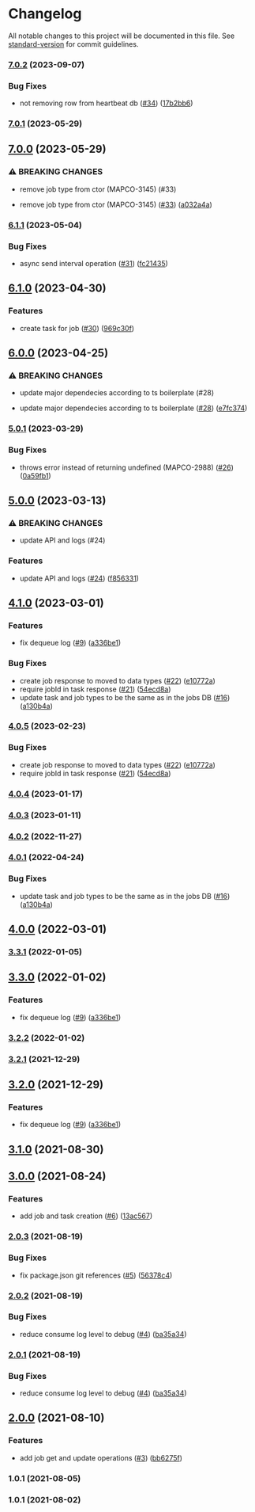 # Changelog

All notable changes to this project will be documented in this file. See [standard-version](https://github.com/conventional-changelog/standard-version) for commit guidelines.

### [7.0.2](https://github.com/MapColonies/mc-priority-queue/compare/v7.0.1...v7.0.2) (2023-09-07)


### Bug Fixes

* not removing row from heartbeat db ([#34](https://github.com/MapColonies/mc-priority-queue/issues/34)) ([17b2bb6](https://github.com/MapColonies/mc-priority-queue/commit/17b2bb61d4dbc0bb7353eee1e8628b99c7275f74))

### [7.0.1](https://github.com/MapColonies/mc-priority-queue/compare/v7.0.0...v7.0.1) (2023-05-29)

## [7.0.0](https://github.com/MapColonies/mc-priority-queue/compare/v6.1.1...v7.0.0) (2023-05-29)


### ⚠ BREAKING CHANGES

* remove job type from ctor (MAPCO-3145) (#33)

* remove job type from ctor (MAPCO-3145) ([#33](https://github.com/MapColonies/mc-priority-queue/issues/33)) ([a032a4a](https://github.com/MapColonies/mc-priority-queue/commit/a032a4a1442bc6201d88b592d2471a8fa66a6dbb))

### [6.1.1](https://github.com/MapColonies/mc-priority-queue/compare/v6.1.0...v6.1.1) (2023-05-04)


### Bug Fixes

* async send interval operation ([#31](https://github.com/MapColonies/mc-priority-queue/issues/31)) ([fc21435](https://github.com/MapColonies/mc-priority-queue/commit/fc21435b117a950de703dc092f708c79e5132ae2))

## [6.1.0](https://github.com/MapColonies/mc-priority-queue/compare/v6.0.0...v6.1.0) (2023-04-30)


### Features

* create task for job ([#30](https://github.com/MapColonies/mc-priority-queue/issues/30)) ([969c30f](https://github.com/MapColonies/mc-priority-queue/commit/969c30f7fce57c3708732d291c2c5b3cd8aad63c))

## [6.0.0](https://github.com/MapColonies/mc-priority-queue/compare/v5.0.1...v6.0.0) (2023-04-25)


### ⚠ BREAKING CHANGES

* update major dependecies according to ts boilerplate (#28)

* update major dependecies according to ts boilerplate ([#28](https://github.com/MapColonies/mc-priority-queue/issues/28)) ([e7fc374](https://github.com/MapColonies/mc-priority-queue/commit/e7fc374f7b3aef63cd0336b369eee451fbc7d68f))

### [5.0.1](https://github.com/MapColonies/mc-priority-queue/compare/v5.0.0...v5.0.1) (2023-03-29)


### Bug Fixes

* throws error instead of returning undefined (MAPCO-2988) ([#26](https://github.com/MapColonies/mc-priority-queue/issues/26)) ([0a59fb1](https://github.com/MapColonies/mc-priority-queue/commit/0a59fb11df68fea933d79ff8d70a0f991abc1ece))

## [5.0.0](https://github.com/MapColonies/mc-priority-queue/compare/v4.1.0...v5.0.0) (2023-03-13)


### ⚠ BREAKING CHANGES

* update API and logs (#24)

### Features

* update API and logs ([#24](https://github.com/MapColonies/mc-priority-queue/issues/24)) ([f856331](https://github.com/MapColonies/mc-priority-queue/commit/f856331f04a75cc3b88bd8c5242e2222367a1852))

## [4.1.0](https://github.com/MapColonies/mc-priority-queue/compare/v3.1.0...v4.1.0) (2023-03-01)


### Features

* fix dequeue log ([#9](https://github.com/MapColonies/mc-priority-queue/issues/9)) ([a336be1](https://github.com/MapColonies/mc-priority-queue/commit/a336be1a3570c628ffce0b44a2ea204e2cd9f980))


### Bug Fixes

* create job response to moved to data types ([#22](https://github.com/MapColonies/mc-priority-queue/issues/22)) ([e10772a](https://github.com/MapColonies/mc-priority-queue/commit/e10772a7128c46be8f53d4887711eeacc996f605))
* require jobId in task response ([#21](https://github.com/MapColonies/mc-priority-queue/issues/21)) ([54ecd8a](https://github.com/MapColonies/mc-priority-queue/commit/54ecd8a43319996c4a0c1faa95ca730e131ae477))
* update task and job types to be the same as in the jobs DB ([#16](https://github.com/MapColonies/mc-priority-queue/issues/16)) ([a130b4a](https://github.com/MapColonies/mc-priority-queue/commit/a130b4a3ce4c52d675d2fe490c470908d606e37f))

### [4.0.5](https://github.com/MapColonies/mc-priority-queue/compare/v4.0.4...v4.0.5) (2023-02-23)


### Bug Fixes

* create job response to moved to data types ([#22](https://github.com/MapColonies/mc-priority-queue/issues/22)) ([e10772a](https://github.com/MapColonies/mc-priority-queue/commit/e10772a7128c46be8f53d4887711eeacc996f605))
* require jobId in task response ([#21](https://github.com/MapColonies/mc-priority-queue/issues/21)) ([54ecd8a](https://github.com/MapColonies/mc-priority-queue/commit/54ecd8a43319996c4a0c1faa95ca730e131ae477))

### [4.0.4](https://github.com/MapColonies/mc-priority-queue/compare/v4.0.3...v4.0.4) (2023-01-17)

### [4.0.3](https://github.com/MapColonies/mc-priority-queue/compare/v4.0.2...v4.0.3) (2023-01-11)

### [4.0.2](https://github.com/MapColonies/mc-priority-queue/compare/v4.0.1...v4.0.2) (2022-11-27)

### [4.0.1](https://github.com/MapColonies/mc-priority-queue/compare/v4.0.0...v4.0.1) (2022-04-24)


### Bug Fixes

* update task and job types to be the same as in the jobs DB ([#16](https://github.com/MapColonies/mc-priority-queue/issues/16)) ([a130b4a](https://github.com/MapColonies/mc-priority-queue/commit/a130b4a3ce4c52d675d2fe490c470908d606e37f))

## [4.0.0](https://github.com/MapColonies/mc-priority-queue/compare/v3.3.0...v4.0.0) (2022-03-01)

### [3.3.1](https://github.com/MapColonies/mc-priority-queue/compare/v3.3.0...v3.3.1) (2022-01-05)

## [3.3.0](https://github.com/MapColonies/mc-priority-queue/compare/v3.1.0...v3.3.0) (2022-01-02)


### Features

* fix dequeue log ([#9](https://github.com/MapColonies/mc-priority-queue/issues/9)) ([a336be1](https://github.com/MapColonies/mc-priority-queue/commit/a336be1a3570c628ffce0b44a2ea204e2cd9f980))

### [3.2.2](https://github.com/MapColonies/mc-priority-queue/compare/v3.2.1...v3.2.2) (2022-01-02)

### [3.2.1](https://github.com/MapColonies/mc-priority-queue/compare/v3.2.0...v3.2.1) (2021-12-29)

## [3.2.0](https://github.com/MapColonies/mc-priority-queue/compare/v3.1.0...v3.2.0) (2021-12-29)


### Features

* fix dequeue log ([#9](https://github.com/MapColonies/mc-priority-queue/issues/9)) ([a336be1](https://github.com/MapColonies/mc-priority-queue/commit/a336be1a3570c628ffce0b44a2ea204e2cd9f980))

## [3.1.0](https://github.com/MapColonies/mc-priority-queue/compare/v3.0.0...v3.1.0) (2021-08-30)

## [3.0.0](https://github.com/MapColonies/mc-priority-queue/compare/v2.0.3...v3.0.0) (2021-08-24)


### Features

* add job and task creation ([#6](https://github.com/MapColonies/mc-priority-queue/issues/6)) ([13ac567](https://github.com/MapColonies/mc-priority-queue/commit/13ac567f3777209bd80ef57d1fbd7b88f0ac79c3))

### [2.0.3](https://github.com/MapColonies/mc-priority-queue/compare/v2.0.2...v2.0.3) (2021-08-19)


### Bug Fixes

* fix package.json git references ([#5](https://github.com/MapColonies/mc-priority-queue/issues/5)) ([56378c4](https://github.com/MapColonies/mc-priority-queue/commit/56378c4dce38548c19e8fcc0c6d4aac7a1407894))

### [2.0.2](https://github.com/MapColonies/ts-npm-package-boilerplate/compare/v2.0.0...v2.0.2) (2021-08-19)


### Bug Fixes

* reduce consume log level to debug ([#4](https://github.com/MapColonies/ts-npm-package-boilerplate/issues/4)) ([ba35a34](https://github.com/MapColonies/ts-npm-package-boilerplate/commit/ba35a349d44046945bd684e34f15603897251ebf))

### [2.0.1](https://github.com/MapColonies/ts-npm-package-boilerplate/compare/v2.0.0...v2.0.1) (2021-08-19)


### Bug Fixes

* reduce consume log level to debug ([#4](https://github.com/MapColonies/ts-npm-package-boilerplate/issues/4)) ([ba35a34](https://github.com/MapColonies/ts-npm-package-boilerplate/commit/ba35a349d44046945bd684e34f15603897251ebf))

## [2.0.0](https://github.com/MapColonies/ts-npm-package-boilerplate/compare/v1.0.1...v2.0.0) (2021-08-10)


### Features

* add job get and update operations ([#3](https://github.com/MapColonies/ts-npm-package-boilerplate/issues/3)) ([bb6275f](https://github.com/MapColonies/ts-npm-package-boilerplate/commit/bb6275f1f7bb0ac5e7f05ed29b13594291ce33f7))

### 1.0.1 (2021-08-05)

### 1.0.1 (2021-08-02)

